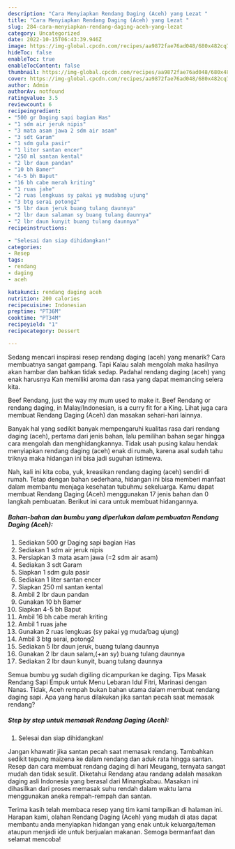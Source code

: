```yaml
---
description: "Cara Menyiapkan Rendang Daging (Aceh) yang Lezat "
title: "Cara Menyiapkan Rendang Daging (Aceh) yang Lezat "
slug: 284-cara-menyiapkan-rendang-daging-aceh-yang-lezat
category: Uncategorized
date: 2022-10-15T06:43:39.946Z
image: https://img-global.cpcdn.com/recipes/aa9872fae76ad048/680x482cq70/rendang-daging-aceh-foto-resep-utama.jpg
hideToc: false
enableToc: true
enableTocContent: false
thumbnail: https://img-global.cpcdn.com/recipes/aa9872fae76ad048/680x482cq70/rendang-daging-aceh-foto-resep-utama.jpg
cover: https://img-global.cpcdn.com/recipes/aa9872fae76ad048/680x482cq70/rendang-daging-aceh-foto-resep-utama.jpg
author: Admin
authorAv: notfound
ratingvalue: 3.5
reviewcount: 6
recipeingredient:
- "500 gr Daging sapi bagian Has"
- "1 sdm air jeruk nipis"
- "3 mata asam jawa 2 sdm air asam"
- "3 sdt Garam"
- "1 sdm gula pasir"
- "1 liter santan encer"
- "250 ml santan kental"
- "2 lbr daun pandan"
- "10 bh Bamer"
- "4-5 bh Baput"
- "16 bh cabe merah kriting"
- "1 ruas jahe"
- "2 ruas lengkuas sy pakai yg mudabag ujung"
- "3 btg serai potong2"
- "5 lbr daun jeruk buang tulang daunnya"
- "2 lbr daun salaman sy buang tulang daunnya"
- "2 lbr daun kunyit buang tulang daunnya"
recipeinstructions:

- "Selesai dan siap dihidangkan!"
categories:
- Resep
tags:
- rendang
- daging
- aceh

katakunci: rendang daging aceh 
nutrition: 200 calories
recipecuisine: Indonesian
preptime: "PT36M"
cooktime: "PT34M"
recipeyield: "1"
recipecategory: Dessert

---
```



Sedang mencari inspirasi resep rendang daging (aceh) yang menarik? Cara membuatnya sangat gampang. Tapi Kalau salah mengolah maka hasilnya akan hambar dan bahkan tidak sedap. Padahal rendang daging (aceh) yang enak harusnya Kan memiliki aroma dan rasa yang dapat memancing selera kita.


Beef Rendang, just the way my mum used to make it. Beef Rendang or rendang daging, in Malay/Indonesian, is a curry fit for a King. Lihat juga cara membuat Rendang Daging (Aceh) dan masakan sehari-hari lainnya.

Banyak hal yang sedikit banyak mempengaruhi kualitas rasa dari rendang daging (aceh), pertama dari jenis bahan, lalu pemilihan bahan segar hingga cara mengolah dan menghidangkannya. Tidak usah pusing kalau hendak menyiapkan rendang daging (aceh) enak di rumah, karena asal sudah tahu triknya maka hidangan ini bisa jadi suguhan istimewa.


Nah, kali ini kita coba, yuk, kreasikan rendang daging (aceh) sendiri di rumah. Tetap dengan bahan sederhana, hidangan ini bisa memberi manfaat dalam membantu menjaga kesehatan tubuhmu sekeluarga. Kamu dapat membuat Rendang Daging (Aceh) menggunakan 17 jenis bahan dan 0 langkah pembuatan. Berikut ini cara untuk membuat hidangannya.

<!--inarticleads1-->

##### Bahan-bahan dan bumbu yang diperlukan dalam pembuatan Rendang Daging (Aceh):

1. Sediakan 500 gr Daging sapi bagian Has
1. Sediakan 1 sdm air jeruk nipis
1. Persiapkan 3 mata asam jawa (=2 sdm air asam)
1. Sediakan 3 sdt Garam
1. Siapkan 1 sdm gula pasir
1. Sediakan 1 liter santan encer
1. Siapkan 250 ml santan kental
1. Ambil 2 lbr daun pandan
1. Gunakan 10 bh Bamer
1. Siapkan 4-5 bh Baput
1. Ambil 16 bh cabe merah kriting
1. Ambil 1 ruas jahe
1. Gunakan 2 ruas lengkuas (sy pakai yg muda/bag ujung)
1. Ambil 3 btg serai, potong2
1. Sediakan 5 lbr daun jeruk, buang tulang daunnya
1. Gunakan 2 lbr daun salam,(+an sy) buang tulang daunnya
1. Sediakan 2 lbr daun kunyit, buang tulang daunnya


Semua bumbu yg sudah digiling dicampurkan ke daging. Tips Masak Rendang Sapi Empuk untuk Menu Lebaran Idul Fitri, Marinasi dengan Nanas. Tidak, Aceh rempah bukan bahan utama dalam membuat rendang daging sapi. Apa yang harus dilakukan jika santan pecah saat memasak rendang? 

<!--inarticleads2-->

##### Step by step untuk memasak Rendang Daging (Aceh):


1. Selesai dan siap dihidangkan!

Jangan khawatir jika santan pecah saat memasak rendang. Tambahkan sedikit tepung maizena ke dalam rendang dan aduk rata hingga santan. Resep dan cara membuat rendang daging di hari Meugang, ternyata sangat mudah dan tidak sesulit. Diketahui Rendang atau randang adalah masakan daging asli Indonesia yang berasal dari Minangkabau. Masakan ini dihasilkan dari proses memasak suhu rendah dalam waktu lama menggunakan aneka rempah-rempah dan santan. 

Terima kasih telah membaca resep yang tim kami tampilkan di halaman ini. Harapan kami, olahan Rendang Daging (Aceh) yang mudah di atas dapat membantu anda menyiapkan hidangan yang enak untuk keluarga/teman ataupun menjadi ide untuk berjualan makanan. Semoga bermanfaat dan selamat mencoba!
